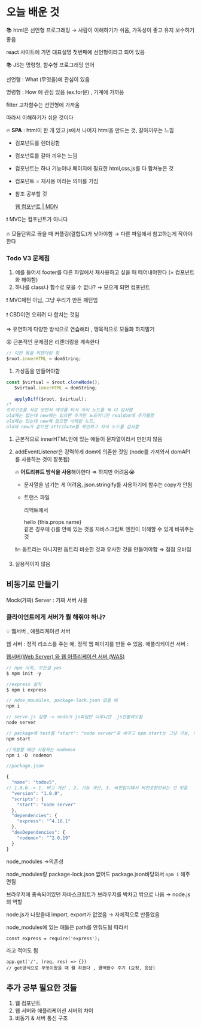 # 오늘 배운 것

📚 html은 선언형 프로그래밍 → 사람이 이해하기가 쉬움, 가독성이 좋고 유지 보수하기 좋음

react 사이트에 가면 대표설명 첫번째에 선언형이라고 되어 있음

📚 JS는 명령형, 함수형 프로그래밍 언어 

선언형 : What (무엇을)에 관심이 있음

명령형 : How 에 관심 있음 (ex.for문) , 기계에 가까움 

filter 고차함수는 선언형에 가까움

따라서 이해하기가 쉬운 것이다

🔥 **SPA** : html이 한 개 있고 js에서 나머지 html을 만드는 것, 갈아끼우는 느낌 

- 컴포넌트를 렌더링함
- 컴포넌트를 갈아 끼우는 느낌
- 컴포넌트는 하나 기능이나 페이지에 필요한 html,css,js를 다 합쳐놓은 것
- 컴포넌트 = 재사용 이라는 의미를 가짐
- 참조 공부할 것
    
    [웹 컴포넌트 | MDN](https://developer.mozilla.org/ko/docs/Web/Web_Components)
    

❗ MVC는 컴포넌트가 아니다 

🔥 모듈단위로 끊을 때 커플링(결합도)가 낮아야함 → 다른 파일에서 참고하는게 작아야한다

### Todo V3 문제점

1. 예를 들어서 footer를 다른 파일에서 재사용하고 싶을 때 떼어내야한다 (= 컴포넌트화 해야함)
2. 하나를 class나 함수로 모을 수 없나? → 모으게 되면 컴포넌트

❗ MVC패턴 아님, 그냥 우리가 만든 패턴임

❗ CBD이면 오히려 다 합치는 것임 

⇒ 유연하게 다양한 방식으로 연습해라 , 맹목적으로 모듈화 하지말기 

😡 근본적인 문제점은 리렌더링을 계속한다 

```jsx
// 이전 돔을 리랜더링 함 
$root.innerHTML = domString;
```

1. 가상돔을 만들어야함 

```jsx
const $virtual = $root.cloneNode();
   $virtual.innerHTML = domString;
   
   applyDiff($root, $virtual);
/*
트리구조를 서로 보면서 재귀를 타서 자식 노드를 싹 다 검사함
old에는 없는대 new에는 있으면 추가된 노드이니깐 realdom에 추가를함
old에는 있는대 new에 없으면 삭제된 노드, 
old와 new가 같으면 attribute를 확인하고 자식 노드를 검사함

```

1. 근본적으로 innerHTML안에 있는 애들이 문자열이라서 만만치 않음
2. addEventListener은 강력하게 dom에 의존한 것임 (node를 가져와서 domAPI를 사용하는 것이 잘못됨)
    
    🔥 **어트리뷰트 방식을 사용**해야한다 ⇒ 하지만 어려움😭
    
    - 문자열을 넘기는 게 어려움, json.stringify를 사용하기에 함수는 copy가 안됨
    - 트랜스 파일
        
        리액트에서 <div>hello {this.props.name}</div> 같은 경우에 {}를 안에 있는 것을 자바스크립트 엔진이 이해할 수 있게 바꿔주는 것
        
    
    ❗🔥 돔트리는 아니지만 돔트리 비슷한 것과 유사한 것을 만들어야함 ⇒ 점점 오바임 
    
3. 실용적이지 않음 

## 비동기로 만들기

Mock(가짜) Server : 가짜 서버 사용 

### 클라이언트에게 서버가 뭘 해줘야 하나?

<aside>
💡 웹서버 , 애플리케이션 서버

웹 서버 : 정적 리소스를 주는 애, 정적 웹 페이지를 만들 수 있음. 
애플리케이션 서버 :

</aside>

[웹서버(Web Server) 와 웹 어플리케이션 서버 (WAS)](https://binux.tistory.com/32)

```jsx
// npm 시작, 모든걸 yes
$ npm init -y

//express 설치
$ npm i express

// ndoe_moudules, package-lock.json 없을 때 
npm i

// serve.js 실행 -> node가 js파일만 다루니깐 .js안붙여도됨
node server

// package에 test를 "start": "node server"로 바꾸고 npm start는 그냥 가능, 다른애들은 npm run 뭐시기 적기 
npm start

//개발할 때만 사용하는 nodemon
npm i -D  nodemon
```

```jsx
//package.json

{
  "name": "todov5",
// 1.0.0.-> 1. 버그 개선 , 2. 기능 개선, 3. 버전업이돼서 버전호환안되는 것 잇음
  "version": "1.0.0",
  "scripts": {
    "start": "node server"
  },
  "dependencies": {
    "express": "^4.18.1"
  },
  "devDependencies": {
    "nodemon": "^2.0.19"
  }
}
```

node_modules →의존성

node_modules랑 package-lock.json 없어도  package.json바당와서 `npm i` 해주면됨

브라우저에 종속되어있던 자바스크립트가 브라우저를 박차고 밖으로 나옴 → node.js의 역할

node.js가 나왔을때 import, export가 없었음 → 자체적으로 만들었음 

node_modules에 있는 애들은 path를 안줘도됨 따라서 

```
const express = require('express');
```

라고 적어도 됨

```
app.get('/', (req, res) => {})
// get방식으로 무엇이왔을 때 뭘 하겠다 , 콜백함수 주기 (요청, 응답)
```

## 추가 공부 필요한 것들

1. 웹 컴포넌트 
2. 웹 서버와 애플리케이션 서버의 차이 
3. 비동기 & 서버 통신 구조 
